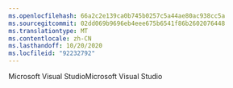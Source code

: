 ```yaml
---
ms.openlocfilehash: 66a2c2e139ca0b745b0257c5a44ae80ac938cc5a
ms.sourcegitcommit: 02dd069b9696eb4eee675b6541f86b2602076448
ms.translationtype: MT
ms.contentlocale: zh-CN
ms.lasthandoff: 10/20/2020
ms.locfileid: "92232792"
---
```

<span data-ttu-id="36af0-101">Microsoft Visual Studio</span><span class="sxs-lookup"><span data-stu-id="36af0-101">Microsoft Visual Studio</span></span>